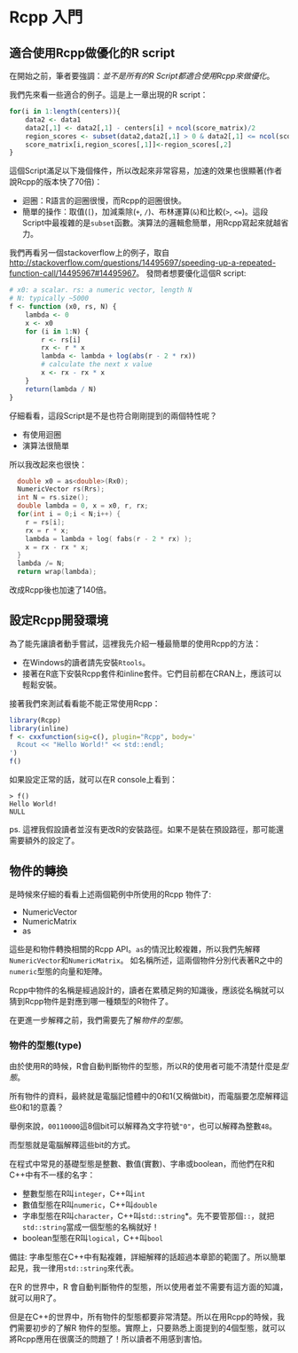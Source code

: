 # Rcpp 入門

## 適合使用Rcpp做優化的R script

在開始之前，筆者要強調：*並不是所有的R Script都適合使用Rcpp來做優化*。

我們先來看一些適合的例子。這是上一章出現的R script：

```r
for(i in 1:length(centers)){
	data2 <- data1
	data2[,1] <- data2[,1] - centers[i] + ncol(score_matrix)/2
	region_scores <- subset(data2,data2[,1] > 0 & data2[,1] <= ncol(score_matrix))
	score_matrix[i,region_scores[,1]]<-region_scores[,2]
}
```

這個Script滿足以下幾個條件，所以改起來非常容易，加速的效果也很顯著(作者說Rcpp的版本快了70倍)：

- 迴圈：R語言的迴圈很慢，而Rcpp的迴圈很快。
- 簡單的操作：取值(`[`)，加減乘除(`+`, `/`)、布林運算(`&`)和比較(`>`, `<=`)。這段Script中最複雜的是`subset`函數。演算法的邏輯愈簡單，用Rcpp寫起來就越省力。

我們再看另一個stackoverflow上的例子，取自<http://stackoverflow.com/questions/14495697/speeding-up-a-repeated-function-call/14495967#14495967>。
發問者想要優化這個R script:

```r
# x0: a scalar. rs: a numeric vector, length N
# N: typically ~5000
f <- function (x0, rs, N) {
    lambda <- 0                                                                 
    x <- x0                                                                     
    for (i in 1:N) {                                                            
        r <- rs[i]                                                              
        rx <- r * x                                                             
        lambda <- lambda + log(abs(r - 2 * rx))                                 
        # calculate the next x value
        x <- rx - rx * x                                                        
    }                                                                           
    return(lambda / N)                                                          
}
```

仔細看看，這段Script是不是也符合剛剛提到的兩個特性呢？

- 有使用迴圈
- 演算法很簡單

所以我改起來也很快：

```cpp
  double x0 = as<double>(Rx0);
  NumericVector rs(Rrs);
  int N = rs.size();
  double lambda = 0, x = x0, r, rx;
  for(int i = 0;i < N;i++) {
    r = rs[i];
    rx = r * x;
    lambda = lambda + log( fabs(r - 2 * rx) );
    x = rx - rx * x;
  }
  lambda /= N;
  return wrap(lambda);
```

改成Rcpp後也加速了140倍。

## 設定Rcpp開發環境

為了能先讓讀者動手嘗試，這裡我先介紹一種最簡單的使用Rcpp的方法：

- 在Windows的讀者請先安裝`Rtools`。
- 接著在R底下安裝Rcpp套件和inline套件。它們目前都在CRAN上，應該可以輕鬆安裝。

接著我們來測試看看能不能正常使用Rcpp：

```r
library(Rcpp)
library(inline)
f <- cxxfunction(sig=c(), plugin="Rcpp", body='
  Rcout << "Hello World!" << std::endl;               
')
f()
```

如果設定正常的話，就可以在R console上看到：

```
> f()
Hello World!
NULL
```

ps. 這裡我假設讀者並沒有更改R的安裝路徑。如果不是裝在預設路徑，那可能還需要額外的設定了。

## 物件的轉換

是時候來仔細的看看上述兩個範例中所使用的Rcpp 物件了:

- NumericVector
- NumericMatrix
- as

這些是和物件轉換相關的Rcpp API。`as`的情況比較複雜，所以我們先解釋`NumericVector`和`NumericMatrix`。
如名稱所述，這兩個物件分別代表著R之中的`numeric`型態的向量和矩陣。

Rcpp中物件的名稱是經過設計的，讀者在累積足夠的知識後，應該從名稱就可以猜到Rcpp物件是對應到哪一種類型的R物件了。

在更進一步解釋之前，我們需要先了解*物件的型態*。

### 物件的型態(type)

由於使用R的時候，R會自動判斷物件的型態，所以R的使用者可能不清楚什麼是*型態*。

所有物件的資料，最終就是電腦記憶體中的0和1(又稱做bit)，而電腦要怎麼解釋這些0和1的意義？

舉例來說，`00110000`這8個bit可以解釋為文字符號`"0"`，也可以解釋為整數`48`。

而型態就是電腦解釋這些bit的方式。

在程式中常見的基礎型態是整數、數值(實數)、字串或boolean，而他們在R和C++中有不一樣的名字：

- 整數型態在R叫`integer`，C++叫`int`
- 數值型態在R叫`numeric`，C++叫`double`
- 字串型態在R叫`character`，C++叫`std::string`*。先不要管那個`::`，就把`std::string`當成一個型態的名稱就好！
- boolean型態在R叫`logical`，C++叫`bool`

備註: 字串型態在C++中有點複雜，詳細解釋的話超過本章節的範圍了。所以簡單起見，我一律用`std::string`來代表。

在R 的世界中，R 會自動判斷物件的型態，所以使用者並不需要有這方面的知識，就可以用R了。

但是在C++的世界中，所有物件的型態都要非常清楚。所以在用Rcpp的時候，我們需要初步的了解R 物件的型態。實際上，只要熟悉上面提到的4個型態，就可以將Rcpp應用在很廣泛的問題了！所以讀者不用感到害怕。









